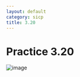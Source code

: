 ```yaml
---
layout: default
category: sicp
title: 3.20
---
```


# Practice 3.20

![image]({{site.url}}/static/images/3.20_1.png)